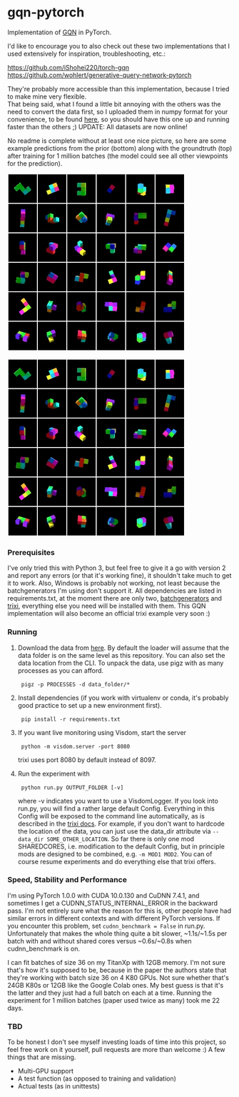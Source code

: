# gqn-pytorch
Implementation of [GQN](http://science.sciencemag.org/content/360/6394/1204.full?ijkey=kGcNflzOLiIKQ&keytype=ref&siteid=sci) in PyTorch.

I'd like to encourage you to also check out these two implementations that I used extensively for inspiration, troubleshooting, etc.:

https://github.com/iShohei220/torch-gqn  
https://github.com/wohlert/generative-query-network-pytorch

They're probably more accessible than this implementation, because I tried to make mine very flexible.  
That being said, what I found a little bit annoying with the others was the need to convert the data first, so I uploaded them in numpy format for your convenience, to be found [here](https://console.cloud.google.com/storage/browser/gqn-datasets), so you should have this one up and running faster than the others ;) UPDATE: All datasets are now online!

No readme is complete without at least one nice picture, so here are some example predictions from the prior (bottom) along with the groundtruth (top) after training for 1 million batches (the model could see all other viewpoints for the prediction).

![Groundtruth](_assets/example_groundtruth.png)

![Prediction](_assets/example_prior.png)

### Prerequisites

I've only tried this with Python 3, but feel free to give it a go with version 2 and report any errors (or that it's working fine), it shouldn't take much to get it to work. Also, Windows is probably not working, not least because the batchgenerators I'm using don't support it. All dependencies are listed in requirements.txt, at the moment there are only two, [batchgenerators](https://github.com/MIC-DKFZ/batchgenerators) and [trixi](https://github.com/MIC-DKFZ/trixi), everything else you need will be installed with them. This GQN implementation will also become an official trixi example very soon :)

### Running

1. Download the data from [here](https://console.cloud.google.com/storage/browser/gqn-datasets). By default the loader will assume that the data folder is on the same level as this repository. You can also set the data location from the CLI. To unpack the data, use pigz with as many processes as you can afford.

        pigz -p PROCESSES -d data_folder/*

2. Install dependencies (if you work with virtualenv or conda, it's probably good practice to set up a new environment first).

        pip install -r requirements.txt


2. If you want live monitoring using Visdom, start the server

        python -m visdom.server -port 8080

   trixi uses port 8080 by default instead of 8097.

3. Run the experiment with

        python run.py OUTPUT_FOLDER [-v]

   where -v indicates you want to use a VisdomLogger. If you look into run.py, you will find a rather large default Config. Everything in this Config will be exposed to the command line automatically, as is described in the [trixi docs](https://trixi.readthedocs.io/en/latest/_api/trixi.util.html#module-trixi.util.config). For example, if you don't want to hardcode the location of the data, you can just use the data_dir attribute via `--data_dir SOME_OTHER_LOCATION`. So far there is only one mod SHAREDCORES, i.e. modification to the default Config, but in principle mods are designed to be combined, e.g. `-m MOD1 MOD2`. You can of course resume experiments and do everything else that trixi offers.

### Speed, Stability and Performance

I'm using PyTorch 1.0.0 with CUDA 10.0.130 and CuDNN 7.4.1, and sometimes I get a CUDNN_STATUS_INTERNAL_ERROR in the backward pass. I'm not entirely sure what the reason for this is, other people have had similar errors in different contexts and with different PyTorch versions. If you encounter this problem, set `cudnn_benchmark = False` in run.py. Unfortunately that makes the whole thing quite a bit slower, ~1.1s/~1.5s per batch with and without shared cores versus ~0.6s/~0.8s when cudnn_benchmark is on.

I can fit batches of size 36 on my TitanXp with 12GB memory. I'm not sure that's how it's supposed to be, because in the paper the authors state that they're working with batch size 36 on 4 K80 GPUs. Not sure whether that's 24GB K80s or 12GB like the Google Colab ones. My best guess is that it's the latter and they just had a full batch on each at a time. Running the experiment for 1 million batches (paper used twice as many) took me 22 days.

### TBD

To be honest I don't see myself investing loads of time into this project, so feel free work on it yourself, pull requests are more than welcome :) A few things that are missing.

* Multi-GPU support
* A test function (as opposed to training and validation)
* Actual tests (as in unittests)
